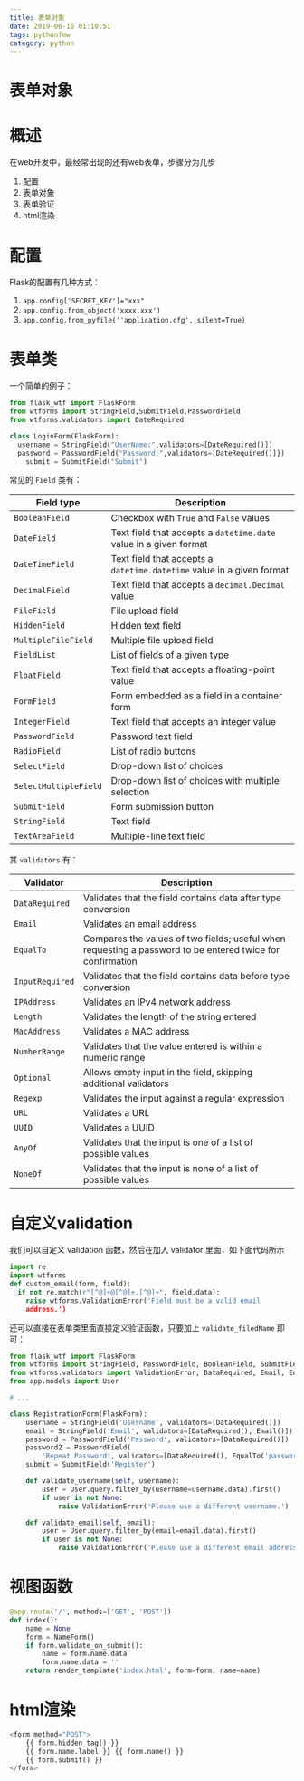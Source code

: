 ```yaml
---
title: 表单对象
date: 2019-06-16 01:10:51
tags: pythonfmw
category: python
---
```

# 表单对象
# 概述
在web开发中，最经常出现的还有web表单，步骤分为几步

1. 配置
1. 表单对象
1. 表单验证
1. html渲染

# 配置
Flask的配置有几种方式：

1. `app.config['SECRET_KEY']="xxx"` 
1. `app.config.from_object('xxxx.xxx')` 
1. `app.config.from_pyfile(''application.cfg', silent=True)` 

# 表单类
一个简单的例子：

```python
from flask_wtf import FlaskForm
from wtforms import StringField,SubmitField,PasswordField
from wtforms.validators import DateRequired

class LoginForm(FlaskForm):
  username = StringField("UserName:",validators=[DateRequired()])
  password = PasswordField("Password:",validators=[DateRequired()]})
	submit = SubmitField("Submit")
```
常见的 `Field` 类有：

| Field type | Description |
| --- | --- |
| `BooleanField` | Checkbox with `True` and `False` values |
| `DateField` | Text field that accepts a `datetime.date` value in a given format |
| `DateTimeField` | Text field that accepts a `datetime.datetime` value in a given format |
| `DecimalField` | Text field that accepts a `decimal.Decimal` value |
| `FileField` | File upload field |
| `HiddenField` | Hidden text field |
| `MultipleFileField` | Multiple file upload field |
| `FieldList` | List of fields of a given type |
| `FloatField` | Text field that accepts a floating-point value |
| `FormField` | Form embedded as a field in a container form |
| `IntegerField` | Text field that accepts an integer value |
| `PasswordField` | Password text field |
| `RadioField` | List of radio buttons |
| `SelectField`  | Drop-down list of choices |
| `SelectMultipleField` | Drop-down list of choices with multiple selection |
| `SubmitField` | Form submission button |
| `StringField` | Text field |
| `TextAreaField` | Multiple-line text field |

其 `validators` 有：

| Validator | Description |
| --- | --- |
| `DataRequired` | Validates that the field contains data after type conversion |
| `Email` | Validates an email address |
| `EqualTo` | Compares the values of two fields; useful when requesting a password to be entered twice for confirmation |
| `InputRequired` | Validates that the field contains data before type conversion |
| `IPAddress` | Validates an IPv4 network address |
| `Length` | Validates the length of the string entered |
| `MacAddress` | Validates a MAC address |
| `NumberRange` | Validates that the value entered is within a numeric range |
| `Optional` | Allows empty input in the field, skipping additional validators |
| `Regexp` | Validates the input against a regular expression |
| `URL` | Validates a URL |
| `UUID` | Validates a UUID |
| `AnyOf` | Validates that the input is one of a list of possible values |
| `NoneOf` | Validates that the input is none of a list of possible values |


# 自定义validation
我们可以自定义 validation 函数，然后在加入 validator 里面，如下面代码所示
```python
import re
import wtforms
def custom_email(form, field):
  if not re.match(r"[^@]+@[^@]+.[^@]+", field.data):
    raise wtforms.ValidationError('Field must be a valid email
    address.')
```
还可以直接在表单类里面直接定义验证函数，只要加上 `validate_filedName` 即可：
```python
from flask_wtf import FlaskForm
from wtforms import StringField, PasswordField, BooleanField, SubmitField
from wtforms.validators import ValidationError, DataRequired, Email, EqualTo
from app.models import User

# ...

class RegistrationForm(FlaskForm):
    username = StringField('Username', validators=[DataRequired()])
    email = StringField('Email', validators=[DataRequired(), Email()])
    password = PasswordField('Password', validators=[DataRequired()])
    password2 = PasswordField(
        'Repeat Password', validators=[DataRequired(), EqualTo('password')])
    submit = SubmitField('Register')

    def validate_username(self, username):
        user = User.query.filter_by(username=username.data).first()
        if user is not None:
            raise ValidationError('Please use a different username.')

    def validate_email(self, email):
        user = User.query.filter_by(email=email.data).first()
        if user is not None:
            raise ValidationError('Please use a different email address.')
```

# 视图函数

```python
@app.route('/', methods=['GET', 'POST'])
def index():
    name = None
    form = NameForm()
    if form.validate_on_submit():
        name = form.name.data
        form.name.data = ''
    return render_template('index.html', form=form, name=name)
```


# html渲染
```python
<form method="POST">
    {{ form.hidden_tag() }}
    {{ form.name.label }} {{ form.name() }}
    {{ form.submit() }}
</form>
```
